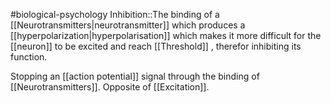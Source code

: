 #biological-psychology 
Inhibition::The binding of a [[Neurotransmitters|neurotransmitter]] which produces a [[hyperpolarization|hyperpolarisation]] which makes it more difficult for the [[neuron]] to be excited and reach [[Threshold]] , therefor inhibiting its function.
<!--SR:!2023-12-21,3,250-->

Stopping an [[action potential]] signal through the binding of [[Neurotransmitters]]. Opposite of [[Excitation]].